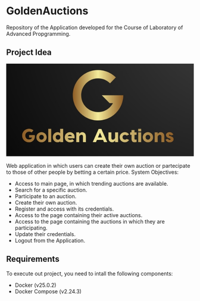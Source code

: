 # GoldenAuctions
Repository of the Application developed for the Course of Laboratory of Advanced Propgramming.

## Project Idea
![alt text](https://github.com/Francesco10998/Lab_Project/blob/main/client/src/images/logoFinal.jpg)

Web application in which users can create their own auction or partecipate to those of other
people by betting a certain price.
System Objectives:
- Access to main page, in which trending auctions are available.
- Search for a specific auction.
- Participate to an auction.
- Create their own auction.
- Register and access with its credentials.
- Access to the page containing their active auctions.
- Access to the page containing the auctions in which they are participating.
- Update their credentials.
- Logout from the Application.


## Requirements
To execute out project, you need to intall the following components:
- Docker (v25.0.2)
- Docker Compose (v2.24.3)
